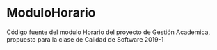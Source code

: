 # ModuloHorario
Código fuente del modulo Horario del proyecto de Gestión Academica, propuesto para la clase de Calidad de Software 2019-1
